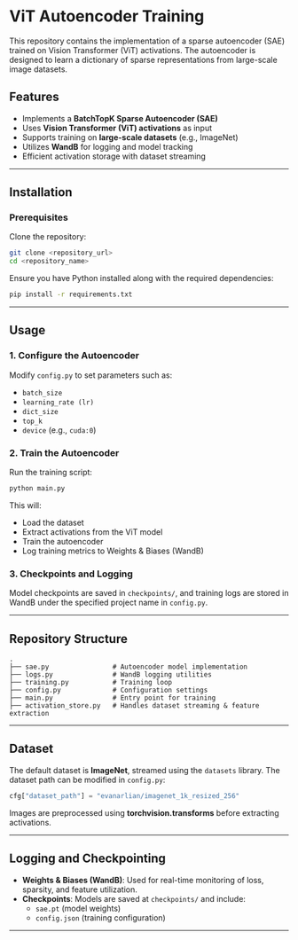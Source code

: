# ViT Autoencoder Training

This repository contains the implementation of a sparse autoencoder (SAE) trained on Vision Transformer (ViT) activations. The autoencoder is designed to learn a dictionary of sparse representations from large-scale image datasets.

## Features
- Implements a **BatchTopK Sparse Autoencoder (SAE)**
- Uses **Vision Transformer (ViT) activations** as input
- Supports training on **large-scale datasets** (e.g., ImageNet)
- Utilizes **WandB** for logging and model tracking
- Efficient activation storage with dataset streaming

---

## Installation

### Prerequisites
Clone the repository:

```bash
git clone <repository_url>
cd <repository_name>
```

Ensure you have Python installed along with the required dependencies:

```bash
pip install -r requirements.txt
```

---

## Usage

### 1. Configure the Autoencoder
Modify `config.py` to set parameters such as:
- `batch_size`
- `learning_rate (lr)`
- `dict_size`
- `top_k`
- `device` (e.g., `cuda:0`)

### 2. Train the Autoencoder
Run the training script:

```bash
python main.py
```

This will:
- Load the dataset
- Extract activations from the ViT model
- Train the autoencoder
- Log training metrics to Weights & Biases (WandB)

### 3. Checkpoints and Logging
Model checkpoints are saved in `checkpoints/`, and training logs are stored in WandB under the specified project name in `config.py`.

---

## Repository Structure
```
.
├── sae.py                # Autoencoder model implementation
├── logs.py               # WandB logging utilities
├── training.py           # Training loop
├── config.py             # Configuration settings
├── main.py               # Entry point for training
├── activation_store.py   # Handles dataset streaming & feature extraction
```

---

## Dataset
The default dataset is **ImageNet**, streamed using the `datasets` library. The dataset path can be modified in `config.py`:
```python
cfg["dataset_path"] = "evanarlian/imagenet_1k_resized_256"
```

Images are preprocessed using **torchvision.transforms** before extracting activations.

---

## Logging and Checkpointing
- **Weights & Biases (WandB)**: Used for real-time monitoring of loss, sparsity, and feature utilization.
- **Checkpoints**: Models are saved at `checkpoints/` and include:
  - `sae.pt` (model weights)
  - `config.json` (training configuration)

---
